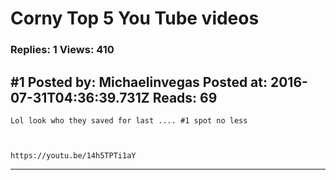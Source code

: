 # Corny Top 5 You Tube videos

### Replies: 1 Views: 410

## \#1 Posted by: Michaelinvegas Posted at: 2016-07-31T04:36:39.731Z Reads: 69

```
Lol look who they saved for last .... #1 spot no less 



https://youtu.be/14h5TPTi1aY
```

---

